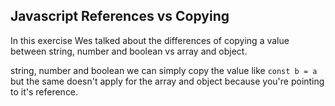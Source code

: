 ## Javascript References vs Copying

In this exercise Wes talked about the differences of copying a value between string, number and boolean vs
array and object.

string, number and boolean we can simply copy the value like ```const b = a``` but the
same doesn't apply for the array and object because you're pointing to it's reference.